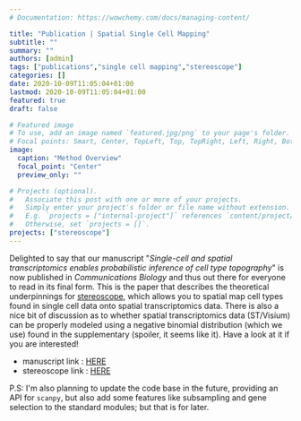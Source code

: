 ```yaml
---
# Documentation: https://wowchemy.com/docs/managing-content/

title: "Publication | Spatial Single Cell Mapping"
subtitle: ""
summary: ""
authors: [admin]
tags: ["publications","single cell mapping","stereoscope"]
categories: []
date: 2020-10-09T11:05:04+01:00
lastmod: 2020-10-09T11:05:04+01:00
featured: true
draft: false

# Featured image
# To use, add an image named `featured.jpg/png` to your page's folder.
# Focal points: Smart, Center, TopLeft, Top, TopRight, Left, Right, BottomLeft, Bottom, BottomRight.
image:
  caption: "Method Overview"
  focal_point: "Center"
  preview_only: ""

# Projects (optional).
#   Associate this post with one or more of your projects.
#   Simply enter your project's folder or file name without extension.
#   E.g. `projects = ["internal-project"]` references `content/project/deep-learning/index.md`.
#   Otherwise, set `projects = []`.
projects: ["stereoscope"]
---
```


Delighted to say that our manuscript "_Single-cell and spatial transcriptomics
enables probabilistic inference of cell type topography_" is now published in
_Communications Biology_ and thus out there for everyone to read in its final
form. This is the paper that describes the theoretical underpinnings for
[stereoscope](https://github.com/almaan/stereoscope), which allows you to
spatial map cell types found in single cell data onto spatial transcriptomics
data. There is also a nice bit of discussion as to whether spatial
transcriptomics data (ST/Visium) can be properly modeled using a negative
binomial distribution (which we use) found in the supplementary (spoiler, it
seems like it). Have a look at it if you are interested!


 - manuscript link : [HERE](https://www.nature.com/articles/s42003-020-01247-y)
 - stereoscope link : [HERE](https://github.com/almaan/stereoscope)

P.S: I'm also planning to update the code base in the future, providing an API for
`scanpy`, but also add some features like subsampling and gene selection to the
standard modules; but that is for later.
